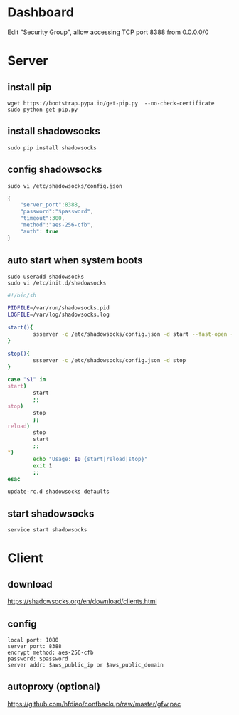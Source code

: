 # Dashboard

Edit "Security Group", allow accessing TCP port 8388 from 0.0.0.0/0

# Server
## install pip
```
wget https://bootstrap.pypa.io/get-pip.py  --no-check-certificate
sudo python get-pip.py
```

## install shadowsocks
```
sudo pip install shadowsocks
```

## config shadowsocks

```
sudo vi /etc/shadowsocks/config.json
```

```js
{
    "server_port":8388,
    "password":"$password",
    "timeout":300,
    "method":"aes-256-cfb",
    "auth": true
}
```

## auto start when system boots

```
sudo useradd shadowsocks
sudo vi /etc/init.d/shadowsocks
```

```sh
#!/bin/sh

PIDFILE=/var/run/shadowsocks.pid
LOGFILE=/var/log/shadowsocks.log

start(){
        ssserver -c /etc/shadowsocks/config.json -d start --fast-open --workers 3 --pid-file $PIDFILE --log-file $LOGFILE --user shadowsocks
}

stop(){
        ssserver -c /etc/shadowsocks/config.json -d stop
}

case "$1" in
start)
        start
        ;;
stop)
        stop
        ;;
reload)
        stop
        start
        ;;
*)
        echo "Usage: $0 {start|reload|stop}"
        exit 1
        ;;
esac
```

```
update-rc.d shadowsocks defaults
```

## start shadowsocks

```
service start shadowsocks
```

# Client
## download

https://shadowsocks.org/en/download/clients.html

## config

```
local port: 1080  
server port: 8388  
encrypt method: aes-256-cfb  
password: $password  
server addr: $aws_public_ip or $aws_public_domain
```

## autoproxy (optional)

https://github.com/hfdiao/confbackup/raw/master/gfw.pac

